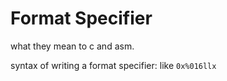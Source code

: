 # Format Specifier

what they mean to c and asm.

syntax of writing a format specifier: like `0x%016llx`&#x20;
